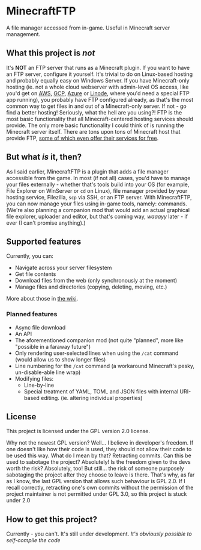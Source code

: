 # MinecraftFTP
A file manager accessed from in-game. Useful in Minecraft server management.

## What this project is _not_
It's **NOT** an FTP server that runs as a Minecraft plugin. If you want to have an FTP server, configure it yourself. It's trivial to do on Linux-based hosting and probably equally easy on Windows Server. If you have Minecraft-only hosting (ie. not a whole cloud webserver with admin-level OS access, like you'd get on [AWS](https://aws.amazon.com/), [GCP](https://console.cloud.google.com/home/), [Azure](https://azure.microsoft.com/) or [Linode](https://www.linode.com/), where you'd need a special FTP app running), you probably have FTP configured already, as that's the most common way to get files in and out of a Minecraft-only server. If not - go find a better hosting! Seriously, what the hell are you using?! FTP is the most basic functionality that all Minecraft-centered hosting services should provide. The only more basic functionality I could think of is running the Minecraft server itself. There are tons upon tons of Minecraft host that provide FTP, [some of which even offer their services for free](https://server.pro).

## But what _is_ it, then?
As I said earlier, MinecraftFTP is a plugin that adds a file manager accessible from the game. In most (if not all) cases, you'd have to manage your files externally - whether that's tools build into your OS (for example, File Explorer on WinServer or `cd` on Linux), file manager provided by your hosting service, Filezilla, `scp` via SSH, or an FTP server. With MinecraftFTP, you can now manage your files using in-game tools, namely: commands. (We're also planning a companion mod that would add an actual graphical file explorer, uploader and editor, but that's coming way, _waaayy_ later - if ever (I can't promise anything).)
 
## Supported features
Currently, you can:

* Navigate across your server filesystem
* Get file contents
* Download files from the web (only synchronously at the moment)
* Manage files and directories (copying, deleting, moving, etc.)

More about those in [the wiki](https://github.com/GuzioMG/MinecraftFTP/wiki).

### Planned features
* Async file download
* An API
* The aforementioned companion mod (not quite "planned", more like "possible in a faraway future")
* Only rendering user-selected lines when using the `/cat` command (would allow us to show longer files)
* Line numbering for the `/cat` command (a workaround Minecraft's pesky, un-disable-able line wrap)
* Modifying files:
  - Line-by-line
  - Special treatment of YAML, TOML and JSON files with internal URI-based editing. (ie. altering individual properties)

## License
This project is licensed under the GPL version 2.0 license.

Why not the newest GPL version? Well... I believe in developer's freedom. If one doesn't like how their code is used, they should not allow their code to be used this way. What do I mean by that? Retracting commits. Can this be used to sabotage the project? Absolutely! Is the freedom given to the devs worth the risk? Absolutely, too! But still... the risk of someone purposely sabotaging the project after they choose to leave is there. That's why, as far as I know, the last GPL version that allows such behaviour is GPL 2.0. If I recall correctly, retracting one's own commits without the permission of the project maintainer is not permitted under GPL 3.0, so this project is stuck under 2.0

## How to get this project?
Currently - you can't. It's still under development.
_It's obviously possible to self-compile the code_
